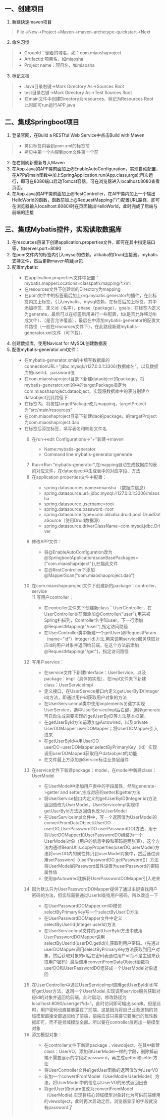 ## 一、创建项目  
1. 新建快速maven项目  
> File->New->Project->Maven->maven-archetype-quickstart->Next
2. 命名习惯  
>* GroupId：倒着的域名，如：com.miaoshaproject  
>* ArtifactId:项目名，如miaosha  
>* Project name：项目名，如miaosha  
3. 标记文档  
>* Java目录右键->Mark Directory As->Sources Root  
>* test目录右键->Mark Directory As->Test Sources Root
>* 在main文件中创建Directory为resources，标记为Resources Root  
此时即可run运行APP.java  
## 二、集成Springboot项目  
1. 登录官网，在Build a RESTful Web Service中点击Build with Maven
>* 拷贝<parent>标签内容到pom.xml的<properties>标签前  
>* 拷贝<dependencies>中第一个<dependency>内容到pom文件第一个<dependency>前  
2. 在右侧刷新重新导入Maven  
3. 在App.Java的APP类前面加上@EnableAutoConfiguration，实现自动配置，在APP的main函数中加上SpringApplication.run(App.class,args);再次运行，即可在8080端口启动Tomcat容器，可在浏览器进入localhost:8080查看页面。
4. 在App.Java的APP类前面加上@RestController，在APP类内加上一个输出HelloWorld的函数，函数前加上@RequestMapping("/")配置URL路径，即可在浏览器输入localhost:8080/时在页面输出HelloWorld，此时完成了后端与前端的连接    
## 三、集成Mybatis控件，实现读取数据库  
1. 在resources目录下创建application.properties文件，即可在其中指定端口等，如server.port=8090  
2. 在pom文件内的<dependencies>标签内引入mysql的依赖，alibaba的Druid连接池，mybatis支持文件，然后更新maven项目jar包  
3. 配置mybatis:  
  >* 在application.properties文件中配置：mybatis.mapperLocations=classpath:mapping/*.xml  
  >* 在resources文件下创建新的Directory为mapping  
  >* 在pom文件中的<plugins>标签最后加上org.mybatis.generator的插件，在此<plugin>标签内加上<dependencies>标签，引入mybatis、mysql依赖，在<dependencies>标签后加上<executions>标签，其中添加<execution>标签，定义id（名字）、phase（package）、goals，在<goals>标签内定义<goal>为generate，最后可以在<executions>标签后用<configaration>进行一些配置，如<verbose>(是否允许移动生成文件）、<overwrite>（是否允许覆盖），最后在<configurationFile>中添加mybatis-generator的配置文件路径（一般在resources文件下），在此路径新建mybatis-generator.xml文件（可下载）。  
4. 创建数据库，使用Navicat for MySQL创建数据表  
5. 配置mybatis-generator.xml文件：  
  >* 在mybatis-generator.xml的<jdbcConnection>中填写数据库的connectionURL="jdbc:mysql://127.0.0.1:3306/数据库名"，以及数据库的userId、password值   
  >* 在com.miaoshaproject目录下新建dataobject的package，将mybatis-generator.xml的<javaModelGenerator>中的targetPackage指定为com.miaoshaproject.dataobject，实现将数据库中的表分别建立dataobject到此路径下  
  >* 在<sqlMapGenerator>标签内，将属性targetPackage改为mapping，targetProject为“src/main/resources”  
  >* 在com.miaoshaproject目录下新建dao的package，<javaClientGenerator>的targetProject为com.miaoshaproject.dao  
  >* 在<sqlMapGenerator>标签后添加<table>标签，填写表名和映射文件名
6. 在run->edit Configurations->"+"新建->maven  
  >* Name:mybatis-generator  
  >* Command line:mybatis-generator:generate  
7. Run->Run "mybatis-generator",在mapping自动生成数据库的表的对应文件，在dataobject中生成表中的对应字段、方法  
8. 在application.properties文件中配置：  
  >* spring.datasources.name=miaosha  （数据库信息）
  >* spring.datasource.url=jdbc:mysql://127.0.0.1:3306/miaosha  
  >* spring.datasource.username=root  
  >* spring.datasource.password=root  
  >* spring.datasource.type=com.alibaba.druid.pool.DruidDataSource（使用Druid数据源）
  >* spring.datasource.driverClassName=com.mysql.jdbc.Driver  
 9. 修改APP文件：  
  >* 将@EnableAutoConfiguration改为@SpringbootApplication(scanBasePackages={"com.miaoshaproject"}),扫描此文件  
  >* 在@RestController下添加@MapperScan("com.miaoshaoproject.dao") 
 10. 在com.miaoshapoproject文件下创建新的package：controller、service  
 11.写用户controller：  
  >* 在controller文件夹下创建新class：UserController，在UserController类前面添加@Controller("user"),用来被Spring扫描到，Controller名字叫user，下一行添加@RequestMapping("/user"),指定访问路径  
  >* 在UserController类中新建一个getUser(@RequestParam（name="id"）Integer id)方法,用来调用service服务获取对应id的用户对象并返回给前端，在这个方法前添加@RequestMapping("/get")，指定访问路径  
 12. 写用户service：  
  >* 在service文件下新建Interface：UserService，以及package：impl（具体的实现），在impl文件夹下新建class：UserServiceImpl  
  >* 定义接口，在UserService接口内定义getUserByID(Integer id)方法，即通过用户id获取用户对象的方法  
  >* 在UserServiceImpl类中使用implements关键字实现UserService，选中UserServiceImpl后右键，选择generate可自动生成需要实现的getUserByID等方法基本框架。
  >* 在getUserById方法前添加@Autowired，以及private UserDOMapper userDOMapper；将UserDOMapper引入进来
  >* 在getUserById中用UserDO userDO=userDOMapper.selectByPrimaryKey（id）实现调用userDOMapped获取用户dataobject的功能
  >* 在文件最上方添加@Service标注业务层组件  
13. 在service文件下新建package：model，在model中新建class：UserModel  
  >* 在UserModel中添加用户表中的字段属性，然后generate->getter and setter,生成对应的setter和getter方法  
  >* 将UserService接口内定义的getUserByID(Integer id)方法返回值改为UserModel，UserServiceImpl实现中getUserById方法返回值也改为UserModel  
  >* 在UserServiceImpl文件中，写一个返回值为UserModel的convertFromDataObject(UserDO userDO,UserPasswordDO userPasswordDO)方法，用于将UserDOMapper和UserPasswordDO组装为一个UserModel对象（用户的信息字段和密码是两张表），这个方法内通过BeanUtils.copyProperties(userDO,userModel)方法将userDO内的属性拷贝到userModel对象中，然后通过调用setPassword（userPasswordDO.getPassword()）方法将UserModel的Password属性设置为userPassword的密码属性值  
  >* 使用@Autowired注解将UserPasswordDOMapper引入进来  
14. 因为默认只为UserPasswordDOMapper提供了通过主键查找用户密码的方法，但实际需要通过UserId查找用户密码，所以改造一下  
  >* 在UserPasswordDOMapper.xml中模仿selectByPrimaryKey写一个selectByUserID方法  
  >* 在UserPasswordDOMapper文件中定义selectByUserId(Integer userId)方法  
  >* 在UserServiceImpl文件的getUserById方法中使用UserPasswordDOMapper调用selectByUserId(userDO.getId()),获取到用户密码。（先通过userDOMapper调用selectByPrimaryKey方法获取到用户对象，然后获取对象的id后在密码表通过用户id而不是主键来获取用户密码）最后调用convertFromDataObject函数将userDO和UserPasswordDO组装成一个UserModel对象返回  
15. 在UserController中通过UserServiceImpl调用getUserById(id)写好getUser方法，返回一个UserModel,实现调用service服务获取对应id的对象并返回给前端。此时启动，修改路径为localhost:8090/user/get?id=1，此时访问即可输出json串。但是此时，用户密码也直接暴露在了前端，这是因为将自己业务逻辑的领域模型直接全部返回给了前端，前端应该只需要它要展示的属性数据即可，而不是领域模型全部。所以要在controller层再加一层模型对象  
16. 添加模型对象：  
  >* 在controller文件下新建package：viewobject，在其中新建class：UserVO，添加和UserModel一样的字段，删除掉前端不需要展示的字段如password，再生成getter和setter方法  
  >* 将UserController文件的getUser函数的返回值改为UserVO  
  >* 新加一个convertFromModel（UserModle UserModel）方法，将UserModel中的信息以UserVO的形式返回出去  
  >* 将getUser的return值改为convertFromModel（UserModle),实现将核心领域模型对象转化为可供前端使用的viewobject，此时再次启动之后，浏览器显示的字段就没有password了  
  
